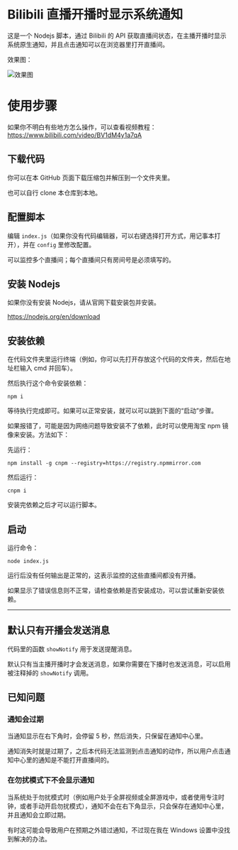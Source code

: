 # Bilibili 直播开播时显示系统通知

这是一个 Nodejs 脚本，通过 Bilibili 的 API 获取直播间状态，在主播开播时显示系统原生通知，并且点击通知可以在浏览器里打开直播间。

效果图：

![效果图](https://saber.love/f/20230609_232047.png)

# 使用步骤

如果你不明白有些地方怎么操作，可以查看视频教程：https://www.bilibili.com/video/BV1dM4y1a7qA

## 下载代码

你可以在本 GitHub 页面下载压缩包并解压到一个文件夹里。

也可以自行 clone 本仓库到本地。

## 配置脚本

编辑 `index.js`（如果你没有代码编辑器，可以右键选择打开方式，用记事本打开），并在 `config` 里修改配置。

可以监控多个直播间；每个直播间只有房间号是必须填写的。

## 安装 Nodejs

如果你没有安装 Nodejs，请从官网下载安装包并安装。

https://nodejs.org/en/download

## 安装依赖

在代码文件夹里运行终端（例如，你可以先打开存放这个代码的文件夹，然后在地址栏输入 cmd 并回车）。

然后执行这个命令安装依赖：

```shell
npm i
```

等待执行完成即可。如果可以正常安装，就可以可以跳到下面的“启动”步骤。

如果报错了，可能是因为网络问题导致安装不了依赖，此时可以使用淘宝 npm 镜像来安装。方法如下：

先运行：

```shell
npm install -g cnpm --registry=https://registry.npmmirror.com
```

然后运行：

```shell
cnpm i
```

安装完依赖之后才可以运行脚本。

## 启动

运行命令：

```shell
node index.js
```

运行后没有任何输出是正常的，这表示监控的这些直播间都没有开播。

如果显示了错误信息则不正常，请检查依赖是否安装成功，可以尝试重新安装依赖。

--------------

## 默认只有开播会发送消息

代码里的函数 `showNotify` 用于发送提醒消息。

默认只有当主播开播时才会发送消息，如果你需要在下播时也发送消息，可以启用被注释掉的 `showNotify` 调用。

## 已知问题

### 通知会过期

当通知显示在右下角时，会停留 5 秒，然后消失，只保留在通知中心里。

通知消失时就是过期了，之后本代码无法监测到点击通知的动作，所以用户点击通知中心里的通知是不能打开直播间的。

### 在勿扰模式下不会显示通知

当系统处于勿扰模式时（例如用户处于全屏视频或全屏游戏中，或者使用专注时钟，或者手动开启勿扰模式），通知不会在右下角显示，只会保存在通知中心里，并且通知会立即过期。

有时这可能会导致用户在预期之外错过通知，不过现在我在 Windows 设置中没找到解决的办法。
